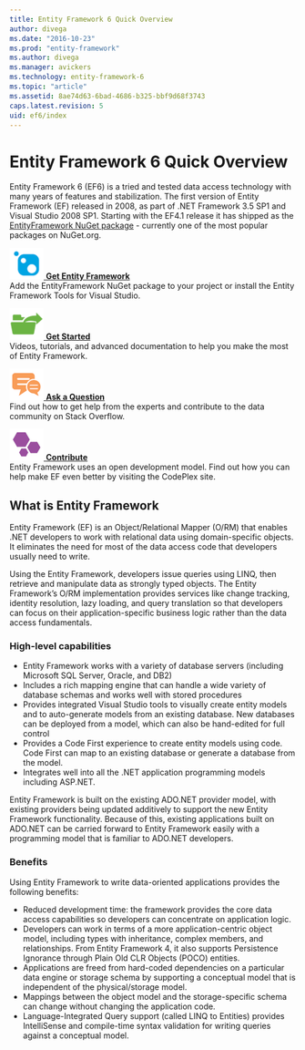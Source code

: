 ```yaml
---
title: Entity Framework 6 Quick Overview
author: divega
ms.date: "2016-10-23"
ms.prod: "entity-framework"
ms.author: divega
ms.manager: avickers
ms.technology: entity-framework-6
ms.topic: "article"
ms.assetid: 8ae74d63-6bad-4686-b325-bbf9d68f3743
caps.latest.revision: 5
uid: ef6/index
---
```

# Entity Framework 6 Quick Overview

Entity Framework 6 (EF6) is a tried and tested data access technology with many years of features and stabilization. The first version of Entity Framework (EF) released in 2008, as part of .NET Framework 3.5 SP1 and Visual Studio 2008 SP1. Starting with the EF4.1 release it has shipped as the [EntityFramework NuGet package](https://www.nuget.org/packages/EntityFramework/) - currently one of the most popular packages on NuGet.org.

[![GetIt](../ef6/media/getit.png) **Get Entity Framework**](Get-Entity-Framework.md)  
Add the EntityFramework NuGet package to your project or install the Entity Framework Tools for Visual Studio.

[![GetStarted](../ef6/media/getstarted.png) **Get Started**](Entity-Framework-EF-Documentation.md)  
Videos, tutorials, and advanced documentation to help you make the most of Entity Framework.


[![GetHelp](../ef6/media/gethelp.png) **Ask a Question**](Get-Help-Using-Entity-Framework.md)  
Find out how to get help from the experts and contribute to the data community on Stack Overflow.

[![Contribute](../ef6/media/contribute.png) **Contribute**](https://github.com/aspnet/EntityFramework6/)  
Entity Framework uses an open development model. Find out how you can help make EF even better by visiting the CodePlex site.

## What is Entity Framework

Entity Framework (EF) is an Object/Relational Mapper (O/RM) that enables .NET developers to work with relational data using domain-specific objects. It eliminates the need for most of the data access code that developers usually need to write.

Using the Entity Framework, developers issue queries using LINQ, then retrieve and manipulate data as strongly typed objects. The Entity Framework’s O/RM implementation provides services like change tracking, identity resolution, lazy loading, and query translation so that developers can focus on their application-specific business logic rather than the data access fundamentals.  

### High-level capabilities   

- Entity Framework works with a variety of database servers (including Microsoft SQL Server, Oracle, and DB2)  
- Includes a rich mapping engine that can handle a wide variety of database schemas and works well with stored procedures  
- Provides integrated Visual Studio tools to visually create entity models and to auto-generate models from an existing database. New databases can be deployed from a model, which can also be hand-edited for full control  
- Provides a Code First experience to create entity models using code. Code First can map to an existing database or generate a database from the model.  
- Integrates well into all the .NET application programming models including ASP.NET.

Entity Framework is built on the existing ADO.NET provider model, with existing providers being updated additively to support the new Entity Framework functionality. Because of this, existing applications built on ADO.NET can be carried forward to Entity Framework easily with a programming model that is familiar to ADO.NET developers.  

### Benefits

Using Entity Framework to write data-oriented applications provides the following benefits:  

- Reduced development time: the framework provides the core data access capabilities so developers can concentrate on application logic.  
- Developers can work in terms of a more application-centric object model, including types with inheritance, complex members, and relationships. From Entity Framework 4, it also supports Persistence Ignorance through Plain Old CLR Objects (POCO) entities.  
- Applications are freed from hard-coded dependencies on a particular data engine or storage schema by supporting a conceptual model that is independent of the physical/storage model.  
- Mappings between the object model and the storage-specific schema can change without changing the application code.  
- Language-Integrated Query support (called LINQ to Entities) provides IntelliSense and compile-time syntax validation for writing queries against a conceptual model.
